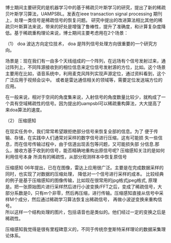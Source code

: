 博士期间主要研究的是机器学习中的基于稀疏贝叶斯学习的研究，提出了新的稀疏贝叶斯学习算法，UAMPSBL。发表在ieee transaction signal processing 期刊上，处理一类信号是稀疏信号的恢复问题。
研究中提出的改进算法相比其他的稀疏贝叶斯算法来说，带来的好处是增强了鲁棒性，提升了准确度，和计算复杂度降低。基于稀疏重构理论来说，博士期间主要考虑用在2个场景：

（1） doa 波达方向定位技术， doa  是阵列信号处理方向很重要的一个研究方向。

场景是：现在我们有一由多个天线组成的一个阵列，在远场有个信号发射过来，通过阵列上，不同阵源接收到的相位信息来定位信号发射源的方位，比如。这个场景主要用在比如，语音系统中，利用麦克风阵列实现声源定位，通过资料看到，这个广泛应用于视频会议中。  或者是雷达通信相关的领域等，需要定位发送端方位的应用。

在一般来说，相对于空间的角度集来说，入射信号的角度数量比较少，就构成了一个具有空域稀疏性的信号。因为提出的uampsbl可以稀疏重构算法，大大提高了来doa算法的速度。

（2） 压缩感知

在现实任务中，我们常常希望跟拒绝部分信号来恢复全部的信息。为了 便于传输、存储，在实践中人们通常对采样的数字信号进行压缩，这有可能损 失一些信息，而在信号传输过程中，由于信道出现丢包等问题，又可能损失部 分信息.那么，接收方基于收到的信号，能否精确地重构出原信号呢? 
压缩感知关注的是如何利用信号本身 所具有的稀疏性，从部分观测样本中恢复原信号 

压缩感知 06年提出，已在在图像，雷达上应用很广泛。主要是在完成数据采样的同时，也实现了对数据的压缩处理， 降低对一个信号进行采样的成本。 比较经典的例子是基于压缩感知的图像传输，比如现在很常用的jpg格式jpeg格式, 原理是。把一张原始图片进行采样然后进行小波变换/FFT之后，变成了稀疏信号，大部分系数是0，只有m个非零，然后再压缩，进行传输。压缩感知直接从信号中采样M个成分，然后通过稀疏学习算法恢复出稀疏信号， 再做小波逆变换来重构信号。   
 所以这样一个结构处理的图片，包括语音也是类似的。他们经过一定的变换之后是稀疏性。 


压缩感知我觉得是很有里程碑意义的，不同于传统奈奎斯特采样理论的数据采集理论体系。
